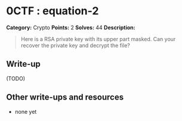 # 0CTF : equation-2

**Category:** Crypto
**Points:** 2
**Solves:** 44
**Description:**

> Here is a RSA private key with its upper part masked. Can your recover the private key and decrypt the file?


## Write-up

(TODO)

## Other write-ups and resources

* none yet
